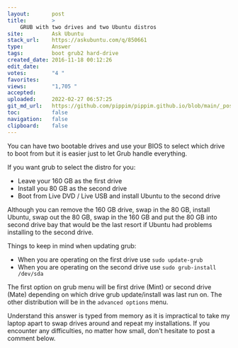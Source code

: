 ```yaml
---
layout:       post
title:        >
    GRUB with two drives and two Ubuntu distros
site:         Ask Ubuntu
stack_url:    https://askubuntu.com/q/850661
type:         Answer
tags:         boot grub2 hard-drive
created_date: 2016-11-18 00:12:26
edit_date:    
votes:        "4 "
favorites:    
views:        "1,705 "
accepted:     
uploaded:     2022-02-27 06:57:25
git_md_url:   https://github.com/pippim/pippim.github.io/blob/main/_posts/2016/2016-11-18-GRUB-with-two-drives-and-two-Ubuntu-distros.md
toc:          false
navigation:   false
clipboard:    false
---
```


You can have two bootable drives and use your BIOS to select which drive to boot from but it is easier just to let Grub handle everything.

If you want grub to select the distro for you:

 - Leave your 160 GB as the first drive
 - Install you 80 GB as the second drive
 - Boot from Live DVD / Live USB and install Ubuntu to the second drive

Although you can remove the 160 GB drive, swap in the 80 GB, install Ubuntu, swap out the 80 GB, swap in the 160 GB and put the 80 GB into second drive bay that would be the last resort if Ubuntu had problems installing to the second drive.

Things to keep in mind when updating grub:

 - When you are operating on the first drive use `sudo update-grub`
 - When you are operating on the second drive use `sudo grub-install
   /dev/sda`

The first option on grub menu will be first drive (Mint) or second drive (Mate) depending on which drive grub update/install was last run on. The other distribution will be in the `advanced options` menu.

Understand this answer is typed from memory as it is impractical to take my laptop apart to swap drives around and repeat my installations. If you encounter any difficulties, no matter how small, don't hesitate to post a comment below.
